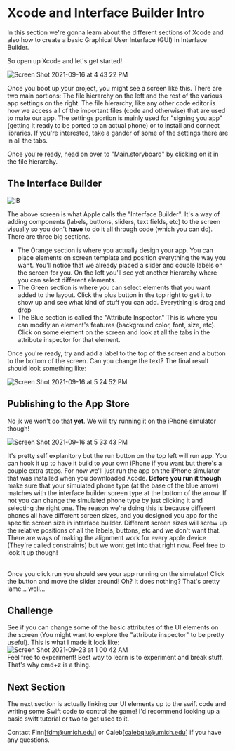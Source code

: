 # Xcode and Interface Builder Intro
In this section we're gonna learn about the different sections of Xcode and also how to create a basic Graphical User Interface (GUI) in Interface Builder.

So open up Xcode and let's get started!


![Screen Shot 2021-09-16 at 4 43 22 PM](https://user-images.githubusercontent.com/54146662/133684074-1e008151-4441-41e9-a14f-afe6958cccdf.png)

Once you boot up your project, you might see a screen like this. There are two main portions: The file hierarchy on the left and the rest of the various app 
settings on the right. The file hierarchy, like any other code editor is how we access all of the important files (code and otherwise) that are used to make 
our app. The settings portion is mainly used for "signing you app" (getting it ready to be ported to an actual phone) or to install and connect libraries. If you're
interested, take a gander of some of the settings there are in all the tabs.

Once you're ready, head on over to "Main.storyboard" by clicking on it in the file hierarchy. 

## The Interface Builder
![IB](https://user-images.githubusercontent.com/54146662/133685634-a100be05-f8c7-4f46-9318-068c6f1e05ca.png)

The above screen is what Apple calls the "Interface Builder". It's a way of adding components (labels, buttons, sliders, text fields, etc) to the screen visually
so you don't __have__ to do it all through code (which you can do). There are three big sections. 
  - The Orange section is where you actually design your app. You can place elements on screen template and position everything the way you want. You'll notice that
  we already placed a slider and couple labels on the screen for you. On the left you'll see yet another hierarchy where you can select different elements.
  - The Green section is where you can select elements that you want added to the layout. Click the plus button in the top right to get it to show up and see what
  kind of stuff you can add. Everything is drag and drop
  - The Blue section is called the "Attribute Inspector." This is where you can modify an element's features (background color, font, size, etc). Click on some element on the screen and look at all the tabs in the attribute inspector for that element.


Once you're ready, try and add a label to the top of the screen and a button to the bottom of the screen. Can you change the text? The final result should look something like:

![Screen Shot 2021-09-16 at 5 24 52 PM](https://user-images.githubusercontent.com/54146662/133687919-95f8e8d6-2523-41f2-b5ab-d21720cf493a.png)
  
## Publishing to the App Store
No jk we won't do that __yet__. We will try running it on the iPhone simulator though!

![Screen Shot 2021-09-16 at 5 33 43 PM](https://user-images.githubusercontent.com/54146662/133688853-49bf62f8-6f35-4288-bc55-771114bb7188.png)

It's pretty self explanitory but the run button on the top left will run app. You can hook it up to have it build to your own iPhone if you want but there's a couple extra steps. For now we'll just run the app on the iPhone simulator that was installed when you downloaded Xcode. __Before you run it though__ make sure that your simulated phone type (at the base of the blue arrow) matches with the interface builder screen type at the bottom of the arrow. If not you can change the simulated phone type by just clicking it and selecting the right one. The reason we're doing this is because different phones all have different screen sizes, and you designed you app for the specific screen size in interface builder. Different screen sizes will screw up the relative positions of all the labels, buttons, etc and we don't want that. There are ways of making the alignment work for every apple device (They're called constraints) but we wont get into that right now. Feel free to look it up though!

\
Once you click run you should see your app running on the simulator! Click the button and move the slider around! Oh? It does nothing? That's pretty lame... well...

## Challenge
See if you can change some of the basic attributes of the UI elements on the screen (You might want to explore the "attribute inspector" to be pretty useful). This is what I made it look like: \
![Screen Shot 2021-09-23 at 1 00 42 AM](https://user-images.githubusercontent.com/54146662/134456755-1f96ce11-8204-430f-8a31-9be083a2f3d4.png) \
Feel free to experiment! Best way to learn is to experiment and break stuff. That's why cmd+z is a thing.

## Next Section
The next section is actually linking our UI elements up to the swift code and writing some Swift code to control the game! I'd recommend looking up a basic swift tutorial or two to get used to it.

Contact Finn[fdm@umich.edu] or Caleb[calebqiu@umich.edu] if you have any questions.
